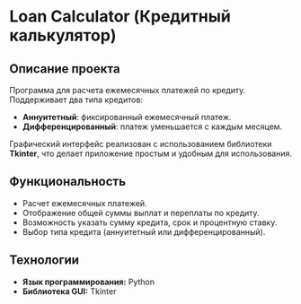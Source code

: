 # Loan Calculator (Кредитный калькулятор)

## Описание проекта
Программа для расчета ежемесячных платежей по кредиту. Поддерживает два типа кредитов:  
- **Аннуитетный**: фиксированный ежемесячный платеж.  
- **Дифференцированный**: платеж уменьшается с каждым месяцем.  

Графический интерфейс реализован с использованием библиотеки **Tkinter**, что делает приложение простым и удобным для использования.

## Функциональность
- Расчет ежемесячных платежей.  
- Отображение общей суммы выплат и переплаты по кредиту.  
- Возможность указать сумму кредита, срок и процентную ставку.  
- Выбор типа кредита (аннуитетный или дифференцированный).  

## Технологии
- **Язык программирования:** Python  
- **Библиотека GUI:** Tkinter  

